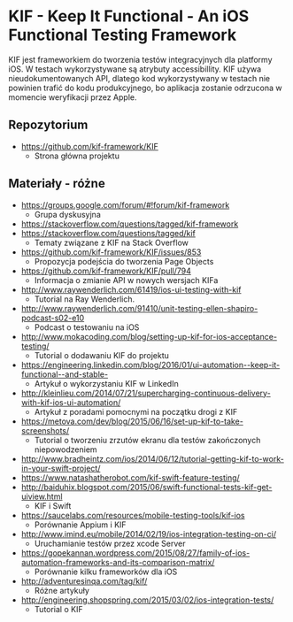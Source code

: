 # KIF - Keep It Functional - An iOS Functional Testing Framework
KIF jest frameworkiem do tworzenia testów integracyjnych dla platformy iOS. W testach wykorzystywane są atrybuty accessibillity.
KIF używa nieudokumentowanych API, dlatego kod wykorzystywany w testach nie powinien trafić do kodu produkcyjnego, bo aplikacja zostanie odrzucona w momencie weryfikacji przez Apple. 


## Repozytorium

* https://github.com/kif-framework/KIF
    * Strona główna projektu


## Materiały - różne

* https://groups.google.com/forum/#!forum/kif-framework
    * Grupa dyskusyjna
* https://stackoverflow.com/questions/tagged/kif-framework
* https://stackoverflow.com/questions/tagged/kif
    * Tematy związane z KIF na Stack Overflow
* https://github.com/kif-framework/KIF/issues/853
    * Propozycja podejścia do tworzenia Page Objects
* https://github.com/kif-framework/KIF/pull/794
    * Informacja o zmianie API w nowych wersjach KIFa
* http://www.raywenderlich.com/61419/ios-ui-testing-with-kif
    * Tutorial na Ray Wenderlich.
* http://www.raywenderlich.com/91410/unit-testing-ellen-shapiro-podcast-s02-e10
    * Podcast o testowaniu na iOS
*  http://www.mokacoding.com/blog/setting-up-kif-for-ios-acceptance-testing/
    * Tutorial o dodawaniu KIF do projektu
* https://engineering.linkedin.com/blog/2016/01/ui-automation--keep-it-functional--and-stable-
    * Artykuł o wykorzystaniu KIF w LinkedIn
* http://kleinlieu.com/2014/07/21/supercharging-continuous-delivery-with-kif-ios-ui-automation/
    * Artykuł z poradami pomocnymi na początku drogi z KIF
* https://metova.com/dev/blog/2015/06/16/set-up-kif-to-take-screenshots/
    * Tutorial o tworzeniu zrzutów ekranu dla testów zakończonych niepowodzeniem
* http://www.bradheintz.com/ios/2014/06/12/tutorial-getting-kif-to-work-in-your-swift-project/
* https://www.natashatherobot.com/kif-swift-feature-testing/
* http://baiduhix.blogspot.com/2015/06/swift-functional-tests-kif-get-uiview.html
    * KIF i Swift
*  https://saucelabs.com/resources/mobile-testing-tools/kif-ios
    * Porównanie Appium i KIF
* http://www.imind.eu/mobile/2014/02/19/ios-integration-testing-on-ci/
    * Uruchamianie testów przez xcode Server
* https://gopekannan.wordpress.com/2015/08/27/family-of-ios-automation-frameworks-and-its-comparison-matrix/
    * Porównanie kilku frameworków dla iOS
*  http://adventuresinqa.com/tag/kif/
    * Różne artykuły
* http://engineering.shopspring.com/2015/03/02/ios-integration-tests/
    * Tutorial o KIF
